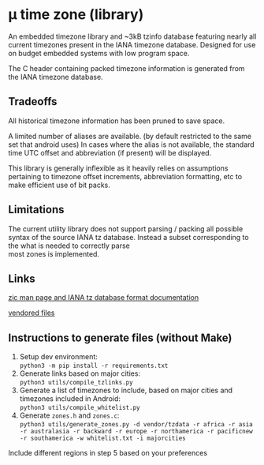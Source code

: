 # μ time zone (library)

An embedded timezone library and ~3kB tzinfo database featuring nearly
all current timezones present in the IANA timezone database.
Designed for use on budget embedded systems with low program space.

The C header containing packed timezone information is generated from
the IANA timezone database.

## Tradeoffs

All historical timezone information has been pruned to save space.

A limited number of aliases are available. (by default restricted to the
same set that android uses) In cases where the alias is not available,
the standard time UTC offset and abbreviation (if present) will be
displayed.

This library is generally inflexible as it heavily relies on
assumptions pertaining to timezone offset increments, abbreviation
formatting, etc to make efficient use of bit packs.

## Limitations

The current utility library does not support parsing /
packing all possible syntax of the source IANA tz database.
Instead a subset corresponding to the what is needed to correctly parse  
most zones is implemented.

## Links

[zic man page and IANA tz database format documentation](https://linux.die.net/man/8/zic)

[vendored files](./vendor)

## Instructions to generate files (without Make)

1. Setup dev environment:  
   `python3 -m pip install -r requirements.txt`
2. Generate links based on major cities:  
   `python3 utils/compile_tzlinks.py`
3. Generate a list of timezones to include, based on major cities and timezones included in Android:  
   `python3 utils/compile_whitelist.py`
5. Generate `zones.h` and `zones.c`:  
   `python3 utils/generate_zones.py -d vendor/tzdata -r africa -r asia -r australasia -r backward -r europe -r northamerica -r pacificnew -r southamerica -w whitelist.txt -i majorcities`

Include different regions in step 5 based on your preferences
